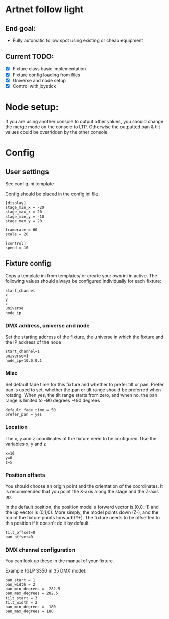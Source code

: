 # Artnet follow light
## End goal:
* Fully automatic follow spot using existing or cheap equipment

## Current TODO:
- [x] Fixture class basic implementation
- [x] Fixture config loading from files
- [x] Universe and node setup
- [x] Control with joystick

# Node setup:
If you are using another console to output other values, you should change the merge mode on the console to LTP. Otherwise the outputted pan & tilt values could be overridden by the other console.

# Config

## User settings
See config.ini.template

Config should be placed in the config.ini file.

    [display]
    stage_min_x = -20
    stage_max_x = 20
    stage_min_y = -10
    stage_max_y = 20

    framerate = 60
    scale = 20

    [control]
    speed = 10

## Fixture config
Copy a template ini from templates/ or create your own ini in active. The following values should always be configured individually for each fixture:

    start_channel
    x
    y
    z
    universe
    node_ip
    
### DMX address, universe and node
Set the starting address of the fixture, the universe in which the fixture and the IP address of the node

    start_channel=1
    universe=1
    node_ip=10.0.0.1

### Misc
Set default fade time for this fixture and whether to prefer tilt or pan.
Prefer pan is used to set, whether the pan or tilt range should be preferred when rotating. When yes, the tilt range starts from zero, and when no, the pan range is limited to -90 degrees ->90 degrees

    default_fade_time = 50
    prefer_pan = yes

### Location
The x, y and z coordinates of the fixture need to be configured.
Use the variables x, y and z

    x=10
    y=0
    z=5

### Position offsets
You should choose an origin point and the orientation of the coordinates. It is recommended that you point the X-axis along the stage and the Z-axis up.

In the default position, the position model's forward vector is (0,0,-1) and the up vector is (0,1,0). More simply, the model points down (Z-), and the top of the fixture points forward (Y+). The fixture needs to be offsetted to this position if it doesn't do it by default.

    tilt_offset=0
    pan_offset=0

### DMX channel configuration
You can look up these in the manual of your fixture.

Example (GLP S350 in 35 DMX mode):

    pan_start = 1
    pan_width = 2
    pan_min_degrees = -282.5
    pan_max_degrees = 282.5
    tilt_start = 3
    tilt_width = 2
    pan_min_degrees = -180
    pan_max_degrees = 180

